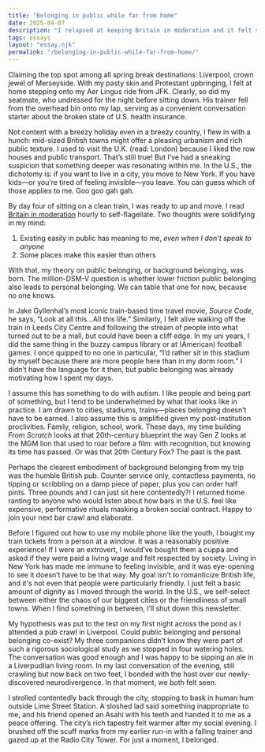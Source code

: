 ```yaml
---
title: "Belonging in public while far from home"
date: 2025-04-07
description: "I relapsed at keeping Britain in moderation and it felt so good."
tags: essays
layout: "essay.njk"
permalink: "/belonging-in-public-while-far-from-home/"
---
```


Claiming the top spot among all spring break destinations: Liverpool, crown jewel of Merseyside. With my pasty skin and Protestant upbringing, I felt at home stepping onto my Aer Lingus ride from JFK. Clearly, so did my seatmate, who undressed for the night before sitting down. His trainer fell from the overhead bin onto my lap, serving as a convenient conversation starter about the broken state of U.S. health insurance.

Not content with a breezy holiday even in a breezy country, I flew in with a hunch: mid-sized British towns might offer a pleasing urbanism and rich public texture. I used to visit the U.K. (read: London) because I liked the row houses and public transport. That’s still true! But I’ve had a sneaking suspicion that something deeper was resonating within me. In the U.S., the dichotomy is: if you want to live in a city, you move to New York. If you have kids—or you’re tired of feeling invisible—you leave. You can guess which of those applies to me. Goo goo gah gah.

By day four of sitting on a clean train, I was ready to up and move. I read [Britain in moderation](https://fromscratchpress.com/britain-in-moderation/) hourly to self-flagellate. Two thoughts were solidifying in my mind:

1. Existing easily in public has meaning to me, _even when I don’t speak to anyone_
1. Some places make this easier than others

With that, my theory on public belonging, or background belonging, was born. The million-DSM-V question is whether lower friction public belonging also leads to personal belonging. We can table that one for now, because no one knows.

In Jake Gyllenhal’s most iconic train-based time travel movie, _Source Code_, he says, “Look at all this…All this life.” Similarly, I felt alive walking off the train in Leeds City Centre and following the stream of people into what turned out to be a mall, but could have been a cliff edge. In my uni years, I did the same thing in the buzzy campus library or at (American) football games. I once quipped to no one in particular, “I’d rather sit in this stadium by myself because there are more people here than in my dorm room.” I didn’t have the language for it then, but public belonging was already motivating how I spent my days.

I assume this has something to do with autism. I like people and being part of something, but I tend to be underwhelmed by what that looks like in practice. I am drawn to cities, stadiums, trains—places belonging doesn’t have to be earned. I also assume this is amplified given my post-institution proclivities. Family, religion, school, work. These days, my time building _From Scratch_ looks at that 20th-century blueprint the way Gen Z looks at the MGM lion that used to roar before a film: with recognition, but knowing its time has passed. Or was that 20th Century Fox? The past is the past.

Perhaps the clearest embodiment of background belonging from my trip was the humble British pub. Counter service only, contactless payments, no tipping or scribbling on a damp piece of paper, plus you can order half pints. Three pounds and I can just sit here contentedly?! I returned home ranting to anyone who would listen about how bars in the U.S. feel like expensive, performative rituals masking a broken social contract. Happy to join your next bar crawl and elaborate.

Before I figured out how to use my mobile phone like the youth, I bought my train tickets from a person at a window. It was a reasonably positive experience! If I were an extrovert, I would’ve bought them a cuppa and asked if they were paid a living wage and felt respected by society. Living in New York has made me immune to feeling invisible, and it was eye-opening to see it doesn’t have to be that way. My goal isn’t to romanticize British life, and it's not even that people were particularly friendly. I just felt a basic amount of dignity as I moved through the world. In the U.S., we self-select between either the chaos of our biggest cities or the friendliness of small towns. When I find something in between, I’ll shut down this newsletter.

My hypothesis was put to the test on my first night across the pond as I attended a pub crawl in Liverpool. Could public belonging and personal belonging co-exist? My three companions didn’t know they were part of such a rigorous sociological study as we stopped in four watering holes. The conversation was good enough and I was happy to be sipping an ale in a Liverpudlian living room. In my last conversation of the evening, still crawling but now back on two feet, I bonded with the host over our newly-discovered neurodivergence. In that moment, we both felt seen.

I strolled contentedly back through the city, stopping to bask in human hum outside Lime Street Station. A sloshed lad said something inappropriate to me, and his friend opened an Asahi with his teeth and handed it to me as a peace offering. The city’s rich tapestry felt warmer after my social evening. I brushed off the scuff marks from my earlier run-in with a falling trainer and gazed up at the Radio City Tower. For just a moment, I belonged.
